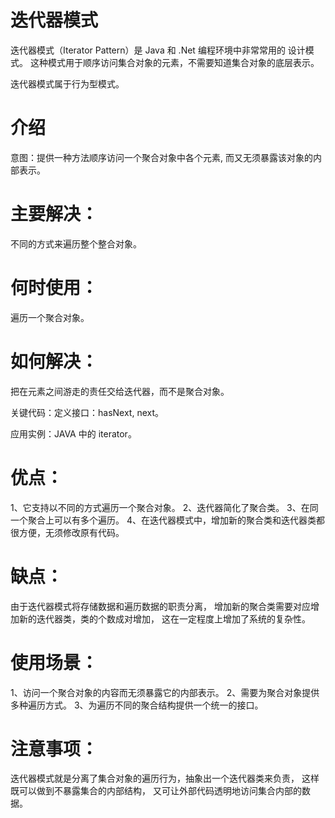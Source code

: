 # 迭代器模式
迭代器模式（Iterator Pattern）是 Java 和 .Net 编程环境中非常常用的
设计模式。
这种模式用于顺序访问集合对象的元素，不需要知道集合对象的底层表示。

迭代器模式属于行为型模式。

# 介绍
意图：提供一种方法顺序访问一个聚合对象中各个元素, 
而又无须暴露该对象的内部表示。

# 主要解决：
不同的方式来遍历整个整合对象。

# 何时使用：
遍历一个聚合对象。

# 如何解决：
把在元素之间游走的责任交给迭代器，而不是聚合对象。

关键代码：定义接口：hasNext, next。

应用实例：JAVA 中的 iterator。

# 优点： 
1、它支持以不同的方式遍历一个聚合对象。 
2、迭代器简化了聚合类。 
3、在同一个聚合上可以有多个遍历。 
4、在迭代器模式中，增加新的聚合类和迭代器类都很方便，无须修改原有代码。

# 缺点：
由于迭代器模式将存储数据和遍历数据的职责分离，
增加新的聚合类需要对应增加新的迭代器类，类的个数成对增加，
这在一定程度上增加了系统的复杂性。

# 使用场景： 
1、访问一个聚合对象的内容而无须暴露它的内部表示。 
2、需要为聚合对象提供多种遍历方式。 
3、为遍历不同的聚合结构提供一个统一的接口。

# 注意事项：
迭代器模式就是分离了集合对象的遍历行为，抽象出一个迭代器类来负责，
这样既可以做到不暴露集合的内部结构，
又可让外部代码透明地访问集合内部的数据。